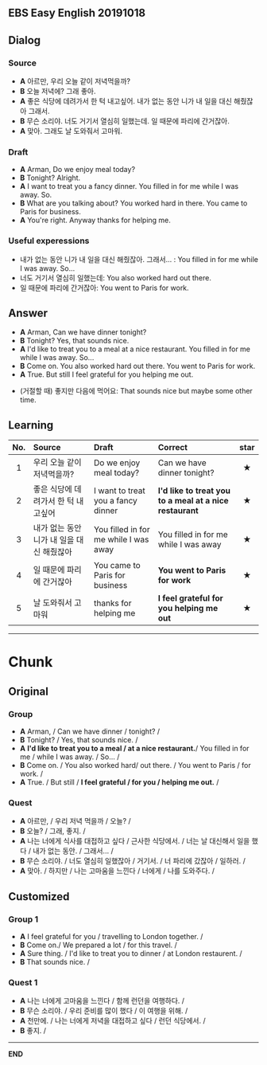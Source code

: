 ## EBS Easy English 20191018

## Dialog

### Source

* **A** 아르만, 우리 오늘 같이 저녁먹을까?
* **B** 오늘 저녁에? 그래 좋아.
* **A** 좋은 식당에 데려가서 한 턱 내고싶어. 내가 없는 동안 니가 내 일을 대신 해줬잖아 그래서.
* **B** 무슨 소리야. 너도 거기서 열심히 일했는데. 일 때문에 파리에 간거잖아.
* **A** 맞아. 그래도 날 도와줘서 고마워.

### Draft

* **A** Arman, Do we enjoy meal today?
* **B** Tonight? Alright.
* **A** I want to treat you a fancy dinner. You filled in for me while I was away. So.
* **B** What are you talking about? You worked hard in there. You came to Paris for business.
* **A** You're right. Anyway thanks for helping me.

### Useful experessions
- 내가 없는 동안 니가 내 일을 대신 해줬잖아. 그래서... : You filled in for me while I was away. So...
- 너도 거기서 열심히 일했는데: You also worked hard out there.
- 일 때문에 파리에 간거잖아: You went to Paris for work.

## Answer

* **A** Arman, Can we have dinner tonight?
* **B** Tonight? Yes, that sounds nice.
* **A** I'd like to treat you to a meal at a nice restaurant. You filled in for me while I was away. So...
* **B** Come on. You also worked hard out there. You went to Paris for work.  
* **A** True. But still I feel grateful for you helping me out.

- (거절할 때) 좋지만 다음에 먹어요: That sounds nice but maybe some other time.


## Learning

| No. | Source | Draft | Correct | star |
| :---: | :--- | :--- | :--- | :---: |
| 1 | 우리 오늘 같이 저녁먹을까? | Do we enjoy meal today? | Can we have dinner tonight? | ★ |
| 2 | 좋은 식당에 데려가서 한 턱 내고싶어 | I want to treat you a fancy dinner | **I'd like to treat you to a meal at a nice restaurant** | ★ |
| 3 | 내가 없는 동안 니가 내 일을 대신 해줬잖아 | You filled in for me while I was away |You filled in for me while I was away | ★ |
| 4 | 일 때문에 파리에 간거잖아 | You came to Paris for business | **You went to Paris for work** | ★ |
| 5  | 날 도와줘서 고마워 | thanks for helping me  | **I feel grateful for you helping me out**  | ★  |


----

# Chunk

## Original

### Group

* **A** Arman, / Can we have dinner / tonight? /
* **B** Tonight? / Yes, that sounds nice. /
* **A** **I'd like to  treat you to a meal / at a nice restaurant.**/ You filled in for me / while I was away. /  So... /
* **B** Come on. / You also worked hard/  out there. / You went to Paris / for work. /  
* **A** True. / But still / **I feel grateful / for you / helping me out.** /


### Quest

* **A** 아르만, / 우리 저녁 먹을까 / 오늘? /
* **B** 오늘? / 그래, 좋지. /
* **A** 나는 너에게 식사를 대접하고 싶다 / 근사한 식당에서. / 너는 날 대신해서 일을 했다 / 내가 없는 동안. / 그래서... /
* **B** 무슨 소리야. / 너도 열심히 일했잖아 / 거기서. / 너 파리에 갔잖아 / 일하러. /
* **A** 맞아. / 하지만 / 나는 고마움을 느낀다 / 너에게 / 나를 도와주다. /


## Customized

### Group 1

* **A** I feel grateful for you / travelling to London together. /
* **B** Come on./  We prepared a lot / for this travel. /
* **A** Sure thing. / I'd like to treat you to dinner / at London restaurent. /
* **B** That sounds nice. /

### Quest 1

* **A** 나는 너에게 고마움을 느낀다 / 함께 런던을 여행하다. /
* **B** 무슨 소리야. / 우리 준비를 많이 했다 / 이 여행을 위해. /
* **A** 천만에. / 나는 너에게 저녁을 대접하고 싶다 / 런던 식당에서. /
* **B** 좋지. / 

---

**END**
